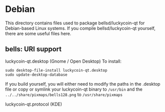 
Debian
====================
This directory contains files used to package bellsd/luckycoin-qt
for Debian-based Linux systems. If you compile bellsd/luckycoin-qt yourself, there are some useful files here.

## bells: URI support ##


luckycoin-qt.desktop  (Gnome / Open Desktop)
To install:

	sudo desktop-file-install luckycoin-qt.desktop
	sudo update-desktop-database

If you build yourself, you will either need to modify the paths in
the .desktop file or copy or symlink your luckycoin-qt binary to `/usr/bin`
and the `../../share/pixmaps/bells128.png` to `/usr/share/pixmaps`

luckycoin-qt.protocol (KDE)

